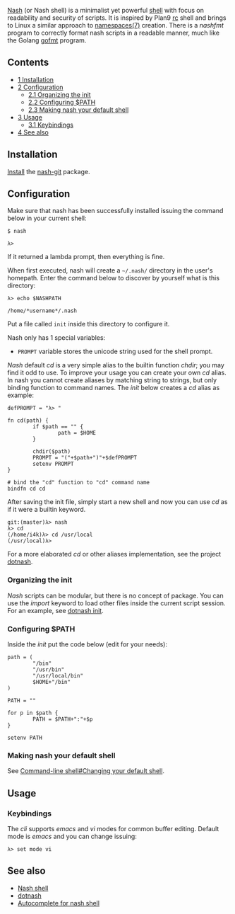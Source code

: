 [Nash](https://github.com/NeowayLabs/nash) (or Nash shell) is a minimalist yet powerful [shell](/index.php/Shell "Shell") with focus on readability and security of scripts. It is inspired by Plan9 [rc](https://en.wikipedia.org/wiki/rc "wikipedia:rc") shell and brings to Linux a similar approach to [namespaces(7)](http://jlk.fjfi.cvut.cz/arch/manpages/man/namespaces.7) creation. There is a *nashfmt* program to correctly format nash scripts in a readable manner, much like the Golang [gofmt](https://golang.org/cmd/gofmt/) program.

## Contents

*   [1 Installation](#Installation)
*   [2 Configuration](#Configuration)
    *   [2.1 Organizing the init](#Organizing_the_init)
    *   [2.2 Configuring $PATH](#Configuring_.24PATH)
    *   [2.3 Making nash your default shell](#Making_nash_your_default_shell)
*   [3 Usage](#Usage)
    *   [3.1 Keybindings](#Keybindings)
*   [4 See also](#See_also)

## Installation

[Install](/index.php/Install "Install") the [nash-git](https://aur.archlinux.org/packages/nash-git/) package.

## Configuration

Make sure that nash has been successfully installed issuing the command below in your current shell:

 `$ nash` 
```
λ>

```

If it returned a lambda prompt, then everything is fine.

When first executed, nash will create a `~/.nash/` directory in the user's homepath. Enter the command below to discover by yourself what is this directory:

 `λ> echo $NASHPATH` 
```
/home/*username*/.nash

```

Put a file called `init` inside this directory to configure it.

Nash only has 1 special variables:

*   `PROMPT` variable stores the unicode string used for the shell prompt.

*Nash* default *cd* is a very simple alias to the builtin function *chdir*; you may find it odd to use. To improve your usage you can create your own *cd* alias. In nash you cannot create aliases by matching string to strings, but only binding function to command names. The *init* below creates a *cd* alias as example:

```
defPROMPT = "λ> "

fn cd(path) {
        if $path == "" {
                path = $HOME
        }

        chdir($path)
        PROMPT = "("+$path+")"+$defPROMPT
        setenv PROMPT
}

# bind the "cd" function to "cd" command name
bindfn cd cd
```

After saving the init file, simply start a new shell and now you can use *cd* as if it were a builtin keyword.

```
git:(master)λ> nash
λ> cd
(/home/i4k)λ> cd /usr/local
(/usr/local)λ>

```

For a more elaborated *cd* or other aliases implementation, see the project [dotnash](https://github.com/tiago4orion/dotnash).

### Organizing the init

*Nash* scripts can be modular, but there is no concept of package. You can use the *import* keyword to load other files inside the current script session. For an example, see [dotnash init](https://github.com/tiago4orion/dotnash/blob/master/init).

### Configuring $PATH

Inside the *init* put the code below (edit for your needs):

```
path = (
        "/bin"
        "/usr/bin"
        "/usr/local/bin"
        $HOME+"/bin"
)

PATH = ""

for p in $path {
        PATH = $PATH+":"+$p
}

setenv PATH
```

### Making nash your default shell

See [Command-line shell#Changing your default shell](/index.php/Command-line_shell#Changing_your_default_shell "Command-line shell").

## Usage

### Keybindings

The *cli* supports *emacs* and *vi* modes for common buffer editing. Default mode is *emacs* and you can change issuing:

```
λ> set mode vi

```

## See also

*   [Nash shell](https://github.com/NeowayLabs/nash)
*   [dotnash](https://github.com/tiago4orion/dotnash)
*   [Autocomplete for nash shell](https://github.com/NeowayLabs/nashcomplete)